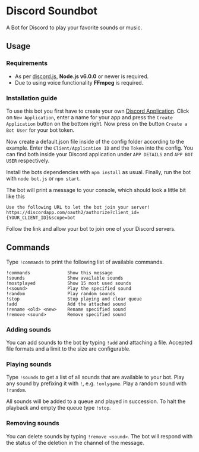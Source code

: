 Discord Soundbot
================

A Bot for Discord to play your favorite sounds or music.

## Usage

### Requirements

+ As per [discord.js](https://github.com/hydrabolt/discord.js#installation), **Node.js v6.0.0** or newer is required.
+ Due to using voice functionality **FFmpeg** is required.


### Installation guide

To use this bot you first have to create your own [Discord Application](https://discordapp.com/developers/applications/me). Click on `New Application`, enter a name for your app and press the `Create Application` button on the bottom right. Now press on the button `Create a Bot User` for your bot token.

Now create a default.json file inside of the config folder according to the example. Enter the `Client/Application ID` and the `Token` into the config. You can find both inside your Discord application under `APP DETAILS` and `APP BOT USER` respectively.

Install the bots dependencies with `npm install` as usual.
Finally, run the bot with `node bot.js` or `npm start`.

The bot will print a message to your console, which should look a little bit like this

```
Use the following URL to let the bot join your server!
https://discordapp.com/oauth2/authorize?client_id={YOUR_CLIENT_ID}&scope=bot
```

Follow the link and allow your bot to join one of your Discord servers.

## Commands

Type `!commands` to print the following list of available commands.

```
!commands              Show this message
!sounds                Show available sounds
!mostplayed            Show 15 most used sounds
!<sound>               Play the specified sound
!random                Play random sounds
!stop                  Stop playing and clear queue
!add                   Add the attached sound
!rename <old> <new>    Rename specified sound
!remove <sound>        Remove specified sound
```

### Adding sounds

You can add sounds to the bot by typing `!add` and attaching a file. Accepted file formats and a limit to the size are configurable.

### Playing sounds

Type `!sounds` to get a list of all sounds that are available to your bot. Play any sound by prefixing it with `!`, e.g. `!onlygame`. Play a random sound with `!random`.

All sounds will be added to a queue and played in succession. To halt the playback and empty the queue type `!stop`.

### Removing sounds

You can delete sounds by typing `!remove <sound>`. The bot will respond with the status of the deletion in the channel of the message.
